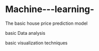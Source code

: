 # Machine---learning-

The basic house price prediction model

basic Data analysis

basic visualization techniques
